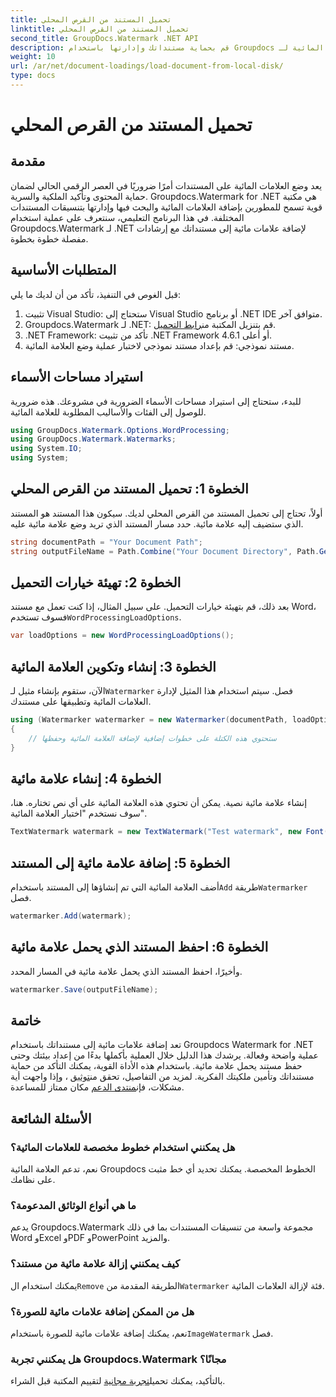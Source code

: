 ```yaml
---
title: تحميل المستند من القرص المحلي
linktitle: تحميل المستند من القرص المحلي
second_title: GroupDocs.Watermark .NET API
description: قم بحماية مستنداتك وإدارتها باستخدام Groupdocs للعلامة المائية لـ .NET. اتبع دليلنا التفصيلي لإضافة العلامات المائية بسلاسة.
weight: 10
url: /ar/net/document-loadings/load-document-from-local-disk/
type: docs
---
```

# تحميل المستند من القرص المحلي

## مقدمة
يعد وضع العلامات المائية على المستندات أمرًا ضروريًا في العصر الرقمي الحالي لضمان حماية المحتوى وتأكيد الملكية والسرية. Groupdocs.Watermark for .NET هي مكتبة قوية تسمح للمطورين بإضافة العلامات المائية والبحث فيها وإدارتها بتنسيقات المستندات المختلفة. في هذا البرنامج التعليمي، سنتعرف على عملية استخدام Groupdocs.Watermark لـ .NET لإضافة علامات مائية إلى مستنداتك مع إرشادات مفصلة خطوة بخطوة.
## المتطلبات الأساسية
قبل الغوص في التنفيذ، تأكد من أن لديك ما يلي:
1. تثبيت Visual Studio: ستحتاج إلى Visual Studio أو برنامج .NET IDE متوافق آخر.
2.  Groupdocs.Watermark لـ .NET: قم بتنزيل المكتبة من[رابط التحميل](https://releases.groupdocs.com/Watermark/net/).
3. .NET Framework: تأكد من تثبيت .NET Framework 4.6.1 أو أعلى.
4. مستند نموذجي: قم بإعداد مستند نموذجي لاختبار عملية وضع العلامة المائية.
## استيراد مساحات الأسماء
للبدء، ستحتاج إلى استيراد مساحات الأسماء الضرورية في مشروعك. هذه ضرورية للوصول إلى الفئات والأساليب المطلوبة للعلامة المائية.
```csharp
using GroupDocs.Watermark.Options.WordProcessing;
using GroupDocs.Watermark.Watermarks;
using System.IO;
using System;
```
## الخطوة 1: تحميل المستند من القرص المحلي
أولاً، تحتاج إلى تحميل المستند من القرص المحلي لديك. سيكون هذا المستند هو المستند الذي ستضيف إليه علامة مائية.
حدد مسار المستند الذي تريد وضع علامة مائية عليه.
```csharp
string documentPath = "Your Document Path";
string outputFileName = Path.Combine("Your Document Directory", Path.GetFileName(documentPath));
```
## الخطوة 2: تهيئة خيارات التحميل
 بعد ذلك، قم بتهيئة خيارات التحميل. على سبيل المثال، إذا كنت تعمل مع مستند Word، فسوف تستخدم`WordProcessingLoadOptions`.
```csharp
var loadOptions = new WordProcessingLoadOptions();
```
## الخطوة 3: إنشاء وتكوين العلامة المائية
 الآن، ستقوم بإنشاء مثيل لـ`Watermarker` فصل. سيتم استخدام هذا المثيل لإدارة العلامات المائية وتطبيقها على مستندك.
```csharp
using (Watermarker watermarker = new Watermarker(documentPath, loadOptions))
{
    // ستحتوي هذه الكتلة على خطوات إضافية لإضافة العلامة المائية وحفظها
}
```
## الخطوة 4: إنشاء علامة مائية
إنشاء علامة مائية نصية. يمكن أن تحتوي هذه العلامة المائية على أي نص تختاره. هنا، سوف نستخدم "اختبار العلامة المائية".
```csharp
TextWatermark watermark = new TextWatermark("Test watermark", new Font("Arial", 12));
```
## الخطوة 5: إضافة علامة مائية إلى المستند
أضف العلامة المائية التي تم إنشاؤها إلى المستند باستخدام`Add` طريقة`Watermarker` فصل.
```csharp
watermarker.Add(watermark);
```
## الخطوة 6: احفظ المستند الذي يحمل علامة مائية
وأخيرًا، احفظ المستند الذي يحمل علامة مائية في المسار المحدد.
```csharp
watermarker.Save(outputFileName);
```

## خاتمة
تعد إضافة علامات مائية إلى مستنداتك باستخدام Groupdocs Watermark for .NET عملية واضحة وفعالة. يرشدك هذا الدليل خلال العملية بأكملها بدءًا من إعداد بيئتك وحتى حفظ مستند يحمل علامة مائية. باستخدام هذه الأداة القوية، يمكنك التأكد من حماية مستنداتك وتأمين ملكيتك الفكرية. 
 لمزيد من التفاصيل، تحقق من[توثيق](https://tutorials.groupdocs.com/Watermark/net/) ، وإذا واجهت أية مشكلات، فإن[منتدى الدعم](https://forum.groupdocs.com/c/watermark/19) مكان ممتاز للمساعدة. 
## الأسئلة الشائعة
### هل يمكنني استخدام خطوط مخصصة للعلامات المائية؟
نعم، تدعم العلامة المائية Groupdocs الخطوط المخصصة. يمكنك تحديد أي خط مثبت على نظامك.
### ما هي أنواع الوثائق المدعومة؟
يدعم Groupdocs.Watermark مجموعة واسعة من تنسيقات المستندات بما في ذلك Word وExcel وPDF وPowerPoint والمزيد.
### كيف يمكنني إزالة علامة مائية من مستند؟
 يمكنك استخدام ال`Remove` الطريقة المقدمة من`Watermarker` فئة لإزالة العلامات المائية.
### هل من الممكن إضافة علامات مائية للصورة؟
 نعم، يمكنك إضافة علامات مائية للصورة باستخدام`ImageWatermark` فصل.
### هل يمكنني تجربة Groupdocs.Watermark مجانًا؟
 بالتأكيد، يمكنك تحميل[تجربة مجانية](https://releases.groupdocs.com/) لتقييم المكتبة قبل الشراء.